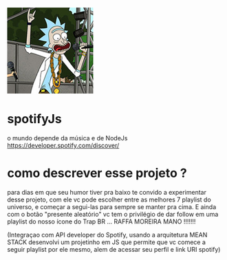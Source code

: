 ![Logo](https://github.com/pgsilva/spotifyJs/blob/master/logo-rick.jpg)

# spotifyJs
o mundo depende da música e de NodeJs
https://developer.spotify.com/discover/

# como descrever esse projeto ?
para dias em que seu humor tiver pra baixo te convido a experimentar desse projeto, com ele vc pode escolher entre as melhores 7 playlist do universo, e começar a segui-las para sempre se manter pra cima.
E ainda com o botão "presente aleatório" vc tem o privilégio de dar follow em uma playlist do nosso ícone do Trap BR ... RAFFA MOREIRA MANO !!!!!!!

(Integraçao com API developer do Spotify, usando a arquitetura MEAN STACK desenvolvi um projetinho em JS que permite que vc comece a seguir playlist por ele mesmo, alem de acessar seu perfil e link URI spotify)
